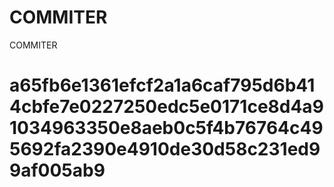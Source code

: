 # COMMITER
COMMITER






# a65fb6e1361efcf2a1a6caf795d6b414cbfe7e0227250edc5e0171ce8d4a91034963350e8aeb0c5f4b76764c495692fa2390e4910de30d58c231ed99af005ab9
